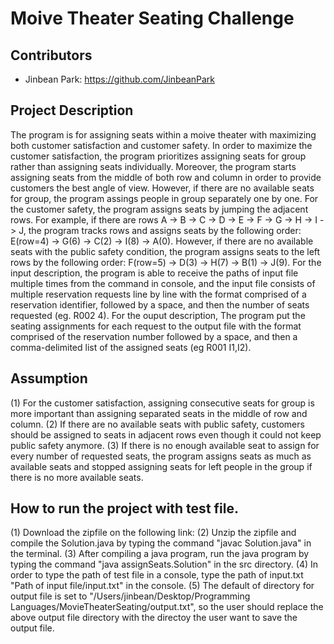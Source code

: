 # Moive Theater Seating Challenge

## Contributors
- Jinbean Park: https://github.com/JinbeanPark

## Project Description

The program is for assigning seats within a moive theater with maximizing both customer satisfaction and customer safety. In order to maximize the customer satisfaction, the program prioritizes assigning seats for group rather than assigning seats individually. Moreover, the program starts assigning seats from the middle of both row and column in order to provide customers the best angle of view. However, if there are no available seats for group, 
the program assings people in group separately one by one.
For the customer safety, the program assigns seats by jumping the adjacent rows. For example, if there are rows A -> B -> C -> D -> E -> F -> G -> H -> I -> J, the program tracks rows and assigns seats by the following order: E(row=4) -> G(6) -> C(2) -> I(8) -> A(0). However, if there are no available seats with the public safety condition, the program assigns seats to the left rows by the following order: F(row=5) -> D(3) -> H(7) -> B(1) -> J(9).
For the input description, the program is able to receive the paths of input file multiple times from the command in console, and the input file consists of multiple reservation requests line by line with the format comprised of a reservation identifier, followed by a space, and then the number of seats requested (eg. R002 4).
For the ouput description, The program put the seating assignments for each request to the output file with the format comprised of the reservation number followed by a space, and then a comma-delimited list of the assigned seats (eg R001 I1,I2).

## Assumption

(1) For the customer satisfaction, assigning consecutive seats for group is more important than 
assigning separated seats in the middle of row and column.
(2) If there are no available seats with public safety, customers should be assigned to seats in
adjacent rows even though it could not keep public safety anymore.
(3) If there is no enough available seat to assign for every number of requested seats, the program assigns seats as much as available seats and stopped assigning seats for left people in the group if there is no more available seats.

## How to run the project with test file.
(1) Download the zipfile on the following link:
(2) Unzip the zipfile and compile the Solution.java by typing the command "javac Solution.java" in the terminal.
(3) After compiling a java program, run the java program by typing the command "java assignSeats.Solution" in the src directory.
(4) In order to type the path of test file in a console, type the path of input.txt "Path of input file/input.txt" in the console.
(5) The default of directory for output file is set to "/Users/jinbean/Desktop/Programming Languages/MovieTheaterSeating/output.txt", so the user should replace the above output file directory with the directoy the user want to save the output file.